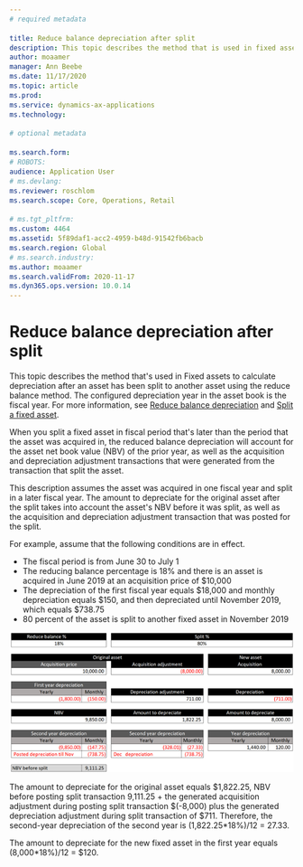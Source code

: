 ```yaml
---
# required metadata

title: Reduce balance depreciation after split
description: This topic describes the method that is used in fixed assets to calculate depreciation after splitting an asset using reduce balance method.
author: moaamer
manager: Ann Beebe
ms.date: 11/17/2020
ms.topic: article
ms.prod: 
ms.service: dynamics-ax-applications
ms.technology: 

# optional metadata

ms.search.form: 
# ROBOTS: 
audience: Application User
# ms.devlang: 
ms.reviewer: roschlom
ms.search.scope: Core, Operations, Retail

# ms.tgt_pltfrm: 
ms.custom: 4464
ms.assetid: 5f89daf1-acc2-4959-b48d-91542fb6bacb
ms.search.region: Global
# ms.search.industry: 
ms.author: moaamer
ms.search.validFrom: 2020-11-17
ms.dyn365.ops.version: 10.0.14
---
```


# Reduce balance depreciation after split

This topic describes the method that's used in Fixed assets to calculate depreciation after an asset has been split to another asset using the reduce balance method. The configured depreciation year in the asset book is the fiscal year. For more information, see [Reduce balance depreciation](reduce-balance-depreciation.md) and [Split a fixed asset](tasks/split-fixed-asset.md). 

When you split a fixed asset in fiscal period that's later than the period that the asset was acquired in, the reduced balance depreciation will account for the asset net book value (NBV) of the prior year, as well as the acquisition and depreciation adjustment transactions that were generated from the transaction that split the asset. 

This description assumes the asset was acquired in one fiscal year and split in a later fiscal year. The amount to depreciate for the original asset after the split takes into account the asset's NBV before it was split, as well as the acquisition and depreciation adjustment transaction that was posted for the split.

For example, assume that the following conditions are in effect. 

 - The fiscal period is from June 30 to July 1
 - The reducing balance percentage is 18% and there is an asset is acquired in June 2019 at an acquisition price of $10,000 
 - The depreciation of the first fiscal year equals $18,000 and monthly depreciation equals $150, and then depreciated until November 2019, which equals $738.75
 - 80 percent of the asset is split to another fixed asset in November 2019

[![Reduce balance depreciation after split](./media/reduce-balance-depreciation-after-split.png)](./media/reduce-balance-depreciation-after-split.png)

The amount to depreciate for the original asset equals $1,822.25, NBV before posting split transaction 9,111.25 + the generated acquisition adjustment during posting split transaction $(-8,000) plus the generated depreciation adjustment during split transaction of $711. Therefore, the second-year depreciation of the second year is (1,822.25\*18%)/12 = 27.33.

The amount to depreciate for the new fixed asset in the first year equals (8,000\*18%)/12 = $120.
